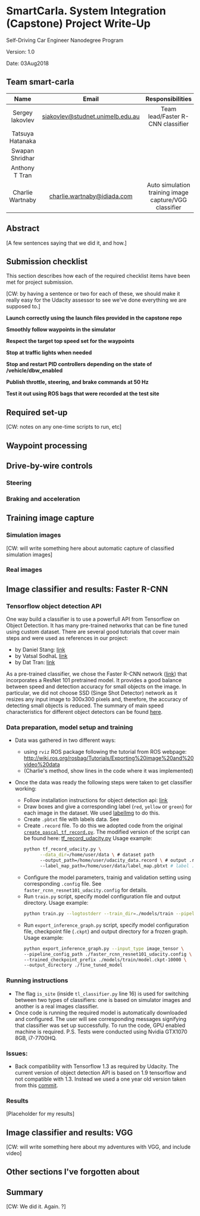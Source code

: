 # SmartCarla. System Integration (Capstone) Project Write-Up

Self-Driving Car Engineer Nanodegree Program

Version: 1.0

Date: 03Aug2018

## Team smart-carla

|      Name  |          Email |    Responsibilities |
|:------------:|:------------:|:-----------:|
| Sergey Iakovlev | siakovlev@studnet.unimelb.edu.au |  Team lead/Faster R-CNN classifier |
| Tatsuya Hatanaka |                              |                                                      |
| Swapan Shridhar  |                              |                                                      |
| Anthony T Tran   |                              |                                                      |
| Charlie Wartnaby | charlie.wartnaby@idiada.com | Auto simulation training image capture/VGG classifier |


## Abstract

[A few sentences saying that we did it, and how.]

## Submission checklist

This section describes how each of the required checklist items have been met
for project submission.

[CW: by having a sentence or two for each of these, we should make it really
easy for the Udacity assessor to see we've done everything we are supposed to.]

**Launch correctly using the launch files provided in the capstone repo**

**Smoothly follow waypoints in the simulator**

**Respect the target top speed set for the waypoints**

**Stop at traffic lights when needed**

**Stop and restart PID controllers depending on the state of /vehicle/dbw_enabled**

**Publish throttle, steering, and brake commands at 50 Hz**

**Test it out using ROS bags that were recorded at the test site**


## Required set-up

[CW: notes on any one-time scripts to run, etc]

## Waypoint processing

## Drive-by-wire controls

### Steering

### Braking and acceleration

## Training image capture

### Simulation images

[CW: will write something here about automatic capture of classified simulation images]

### Real images

## Image classifier and results: Faster R-CNN

### Tensorflow object detection API
One way build a classifier is to use a powerfull API from Tensorflow on Object Detection. It has many pre-trained networks that can be fine tuned using custom dataset. There are several good tutorials that cover main steps and were used as references in our project:
  - by Daniel Stang: [link](https://medium.com/@WuStangDan/step-by-step-tensorflow-object-detection-api-tutorial-part-1-selecting-a-model-a02b6aabe39e)
  - by Vatsal SodhaL [link](https://becominghuman.ai/tensorflow-object-detection-api-tutorial-training-and-evaluating-custom-object-detector-ed2594afcf73)
  - by Dat Tran: [link](https://towardsdatascience.com/how-to-train-your-own-object-detector-with-tensorflows-object-detector-api-bec72ecfe1d9)


As a pre-trained classifier, we chose the Faster R-CNN network ([link](https://arxiv.org/pdf/1504.08083.pdf)) that incorporates a ResNet 101 pretrained model. It provides a good balance between speed and detection accuracy for small objects on the image. In particular, we did not choose SSD (Singe Shot Detector) network as it resizes any input image to 300x300 pixels and, therefore, the accuracy of detecting small objects is reduced. The summary of main speed characteristics for different object detectors can be found [here](https://github.com/tensorflow/models/blob/master/research/object_detection/g3doc/detection_model_zoo.md).

### Data preparation, model setup and training
- Data was gathered in two different ways:
  - using `rviz` ROS package following the tutorial from ROS webpage: http://wiki.ros.org/rosbag/Tutorials/Exporting%20image%20and%20video%20data
  - (Charlie's method, show lines in the code where it was implemented)

- Once the data was ready the following steps were taken to get classifier working:
  - Follow installation instructions for object detection api: [link](https://github.com/tensorflow/models/blob/d1173bc9714b5729b8c95d8e91e8647c66acebe6/object_detection/g3doc/installation.md)
  - Draw boxes and give a corresponding label (`red`, `yellow` or `green`) for each image in the dataset. We used [labelImg](https://github.com/tzutalin/labelImg) to do this. 
  - Create `.pbtxt` file with labels data. See [](link)
  - Create `.record` file. To do this we adopted code from the original [`create_pascal_tf_record.py`](https://github.com/tensorflow/models/blob/d1173bc9714b5729b8c95d8e91e8647c66acebe6/object_detection/create_pascal_tf_record.py). The modified version of the script can be found here: [tf_record_udacity.py](link)
    Usage example:
    ```bash
    python tf_record_udacity.py \
          --data_dir=/home/user/data \ # dataset path
          --output_path=/home/user/udacity_data.record \ # output .record file path
          --label_map_path=/home/user/data/label_map.pbtxt # label .pbtxt file path
    ```
  - Configure the model parameters, trainig and validation setting using corresponding `.config` file. See `faster_rcnn_resnet101_udacity.config` for details.
  - Run `train.py` script, specify model configuration file and output directory. Usage example:
    ```bash
    python train.py --logtostderr --train_dir=./models/train --pipeline_config_path=faster_rcnn_resnet101_udacity.config
    ```
  - Run `export_inference_graph.py` script, specify model configuration file, checkpoint file (`.ckpt`) and output directory for a frozen graph. Usage example:
    ```bash
    python export_inference_graph.py --input_type image_tensor \
    --pipeline_config_path ./faster_rcnn_resnet101_udacity.config \
    --trained_checkpoint_prefix ./models/train/model.ckpt-10000 \
    --output_directory ./fine_tuned_model
    ```
    
### Running instructions
- The flag `is_site` (inside `tl_classifier.py` line 16) is used for switching between two types of classifiers: one is based on simulator images and another is a real images classifier. 
- Once code is running the required model is automatically downloaded and configured. The user will see corresponding messages signifying that classifier was set up successfully. To run the code, GPU enabled machine is required. 
P.S. Tests were conducted using Nvidia GTX1070 8GB, i7-7700HQ.

### Issues:
- Back compatibility with Tensorflow 1.3 as required by Udacity. The current version of object detection API is based on 1.9 tensorflow and not compatible with 1.3. Instead we used a one year old version taken from this [commit](https://github.com/tensorflow/models/tree/d1173bc9714b5729b8c95d8e91e8647c66acebe6).

### Results
[Placeholder for my results]

## Image classifier and results: VGG

[CW: will write something here about my adventures with VGG, and include video]

## Other sections I've forgotten about

## Summary

[CW: We did it. Again. ?]
